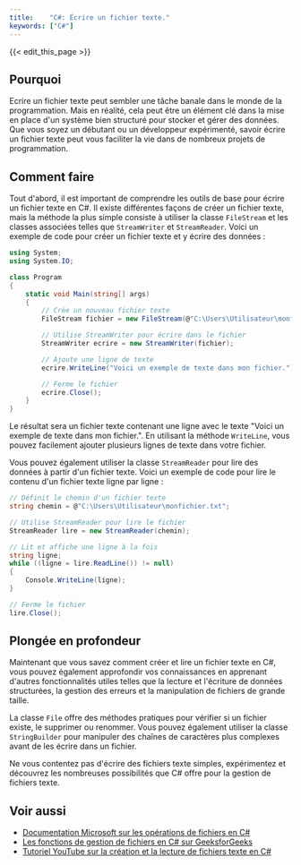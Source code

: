 ```yaml
---
title:    "C#: Écrire un fichier texte."
keywords: ["C#"]
---
```


{{< edit_this_page >}}

## Pourquoi

Ecrire un fichier texte peut sembler une tâche banale dans le monde de la programmation. Mais en réalité, cela peut être un élément clé dans la mise en place d'un système bien structuré pour stocker et gérer des données. Que vous soyez un débutant ou un développeur expérimenté, savoir écrire un fichier texte peut vous faciliter la vie dans de nombreux projets de programmation.

## Comment faire

Tout d'abord, il est important de comprendre les outils de base pour écrire un fichier texte en C#. Il existe différentes façons de créer un fichier texte, mais la méthode la plus simple consiste à utiliser la classe `FileStream` et les classes associées telles que `StreamWriter` et `StreamReader`. Voici un exemple de code pour créer un fichier texte et y écrire des données :

```C#
using System;
using System.IO;

class Program
{
    static void Main(string[] args)
    {
        // Crée un nouveau fichier texte
        FileStream fichier = new FileStream(@"C:\Users\Utilisateur\monfichier.txt", FileMode.Create);

        // Utilise StreamWriter pour écrire dans le fichier
        StreamWriter ecrire = new StreamWriter(fichier);

        // Ajoute une ligne de texte
        ecrire.WriteLine("Voici un exemple de texte dans mon fichier.");

        // Ferme le fichier
        ecrire.Close();
    }
}
```

Le résultat sera un fichier texte contenant une ligne avec le texte "Voici un exemple de texte dans mon fichier.". En utilisant la méthode `WriteLine`, vous pouvez facilement ajouter plusieurs lignes de texte dans votre fichier.

Vous pouvez également utiliser la classe `StreamReader` pour lire des données à partir d'un fichier texte. Voici un exemple de code pour lire le contenu d'un fichier texte ligne par ligne :

```C#
// Définit le chemin d'un fichier texte
string chemin = @"C:\Users\Utilisateur\monfichier.txt";

// Utilise StreamReader pour lire le fichier
StreamReader lire = new StreamReader(chemin);

// Lit et affiche une ligne à la fois
string ligne;
while ((ligne = lire.ReadLine()) != null)
{
    Console.WriteLine(ligne);
}

// Ferme le fichier
lire.Close();
```

## Plongée en profondeur

Maintenant que vous savez comment créer et lire un fichier texte en C#, vous pouvez également approfondir vos connaissances en apprenant d'autres fonctionnalités utiles telles que la lecture et l'écriture de données structurées, la gestion des erreurs et la manipulation de fichiers de grande taille.

La classe `File` offre des méthodes pratiques pour vérifier si un fichier existe, le supprimer ou renommer. Vous pouvez également utiliser la classe `StringBuilder` pour manipuler des chaînes de caractères plus complexes avant de les écrire dans un fichier.

Ne vous contentez pas d'écrire des fichiers texte simples, expérimentez et découvrez les nombreuses possibilités que C# offre pour la gestion de fichiers texte.

## Voir aussi

- [Documentation Microsoft sur les opérations de fichiers en C#](https://docs.microsoft.com/fr-fr/dotnet/standard/io/)
- [Les fonctions de gestion de fichiers en C# sur GeeksforGeeks](https://www.geeksforgeeks.org/file-management-in-c-sharp/)
- [Tutoriel YouTube sur la création et la lecture de fichiers texte en C#](https://www.youtube.com/watch?v=kTSsZg-eWqA)